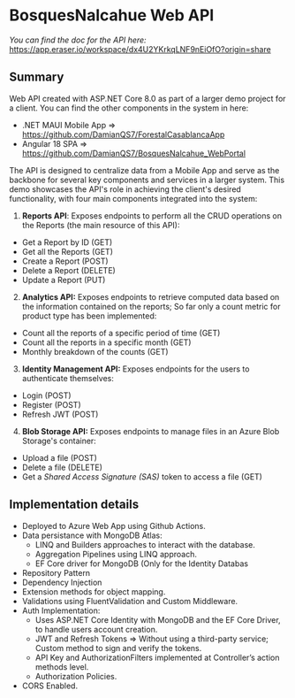# BosquesNalcahue Web API
_You can find the doc for the API here:_ https://app.eraser.io/workspace/dx4U2YKrkqLNF9nEiOfO?origin=share

## Summary
Web API created  ﻿with ﻿ASP.NET Core 8.0 as part of a larger demo project for a client. You can find the other components in the system in here:
- .NET MAUI Mobile App => https://github.com/DamianQS7/ForestalCasablancaApp
- Angular 18 SPA => https://github.com/DamianQS7/BosquesNalcahue_WebPortal

The API is designed to centralize data from a Mobile App and serve as the backbone for several key components and services in a larger system. 
This demo showcases the API's role in achieving the client's desired functionality, with four main components integrated into the system:

1. **Reports API**: Exposes endpoints to perform all the CRUD operations on the Reports (the main resource of this API):
- Get a Report by ID (GET)
- Get all the Reports (GET)
- Create a Report (POST)
- Delete a Report (DELETE)
- Update a Report (PUT)
2. **Analytics API:** Exposes endpoints to retrieve computed data based on the information contained on the reports; So far only a count metric for product type has been implemented:
- Count all the reports of a specific period of time (GET)
- Count all the reports in a specific month (GET)
- Monthly breakdown of the counts (GET)
3. **Identity Management API:** Exposes endpoints for the users to authenticate themselves:
- Login (POST)
- Register (POST)
- Refresh JWT (POST)
4. **Blob Storage API:** Exposes endpoints to manage files in an Azure Blob Storage's container:
- Upload a file (POST)
- Delete a file (DELETE)
- Get a _Shared Access Signature_ _(SAS)_ token to access a file (GET)

## Implementation details

- Deployed to Azure Web App using Github Actions.
- Data persistance with MongoDB Atlas:
    - LINQ and Builders approaches to interact with the database.
    - Aggregation Pipelines using LINQ approach.
    - EF Core driver for MongoDB (Only for the Identity Databas
- Repository Pattern
- Dependency Injection
- Extension methods for object mapping.
- Validations using FluentValidation and Custom Middleware.
- Auth Implementation:
    - Uses ASP.NET Core Identity with MongoDB and the EF Core Driver, to handle users account creation.
    - JWT and Refresh Tokens ⇒ Without using a third-party service; Custom method to sign and verify the tokens.
    - API Key and AuthorizationFilters implemented at Controller’s action methods level.
    - Authorization Policies.
- CORS Enabled.
